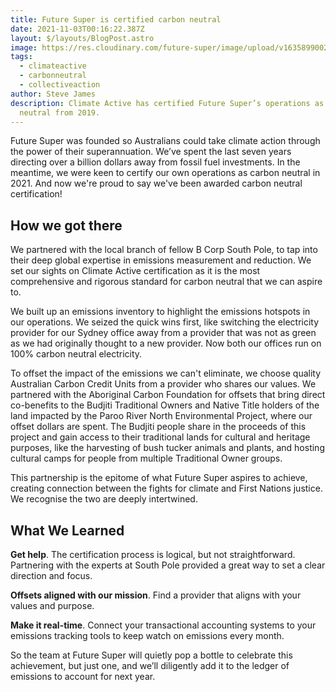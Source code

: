 ```yaml
---
title: Future Super is certified carbon neutral
date: 2021-11-03T00:16:22.387Z
layout: $/layouts/BlogPost.astro
image: https://res.cloudinary.com/future-super/image/upload/v1635899002/Climate%20Active%20Carbon%20Neutral/ClimateActive_CNCertified_Org_Horizontal_Black_pos.png
tags:
  - climateactive
  - carbonneutral
  - collectiveaction
author: Steve James
description: Climate Active has certified Future Super’s operations as carbon
  neutral from 2019.
---
```

Future Super was founded so Australians could take climate action through the power of their superannuation. We’ve spent the last seven years directing over a billion dollars away from fossil fuel investments. In the meantime, we were keen to certify our own operations as carbon neutral in 2021. And now we're proud to say we've been awarded carbon neutral certification!  

## How we got there

We partnered with the local branch of fellow B Corp South Pole, to tap into their deep global expertise in emissions measurement and reduction. We set our sights on Climate Active certification as it is the most comprehensive and rigorous standard for carbon neutral that we can aspire to. 

We built up an emissions inventory to highlight the emissions hotspots in our operations. We seized the quick wins first, like switching the electricity provider for our Sydney office away from a provider that was not as green as we had originally thought to a new provider. Now both our offices run on 100% carbon neutral electricity. 

To offset the impact of the emissions we can't eliminate, we choose quality Australian Carbon Credit Units from a provider who shares our values. We partnered with the Aboriginal Carbon Foundation for offsets that bring direct co-benefits to the Budjiti Traditional Owners and Native Title holders of the land impacted by the Paroo River North Environmental Project, where our offset dollars are spent. The Budjiti people share in the proceeds of this project and gain access to their traditional lands for cultural and heritage purposes, like the harvesting of bush tucker animals and plants, and hosting cultural camps for people from multiple Traditional Owner groups. 

This partnership is the epitome of what Future Super aspires to achieve, creating connection between the fights for climate and First Nations justice. We recognise the two are deeply intertwined.

## What We Learned

**Get help**. The certification process is logical, but not straightforward. Partnering with the experts at South Pole provided a great way to set a clear direction and focus.

**Offsets aligned with our mission**. Find a provider that aligns with your values and purpose. 

**Make it real-time**. Connect your transactional accounting systems to your emissions tracking tools to keep watch on emissions every month. 

So the team at Future Super will quietly pop a bottle to celebrate this achievement, but just one, and we’ll diligently add it to the ledger of emissions to account for next year.